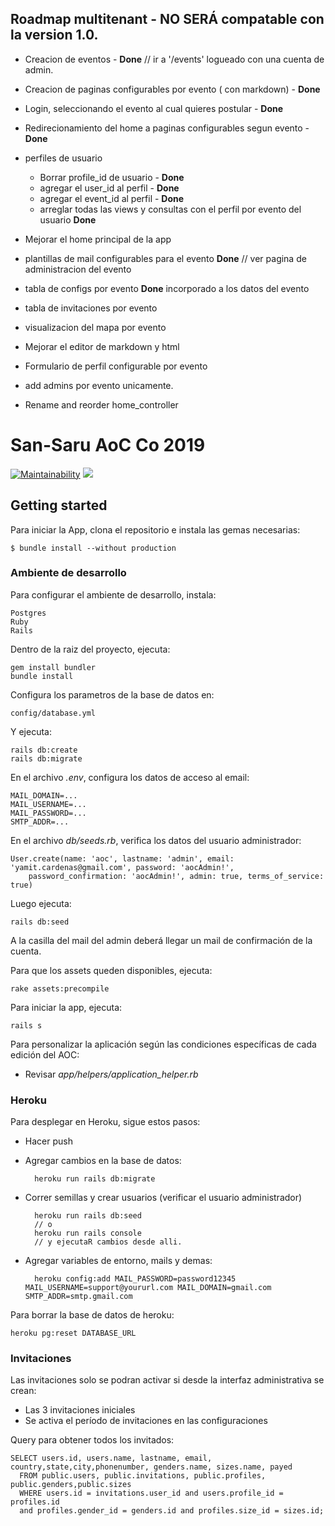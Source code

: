 ## Roadmap multitenant - NO SERÁ compatable con la version 1.0.
 
* Creacion de eventos - __Done__ // ir a '/events' logueado con una cuenta de admin.
* Creacion de paginas configurables por evento ( con markdown) - __Done__
* Login, seleccionando el evento al cual quieres postular - __Done__
* Redirecionamiento del home a paginas configurables segun evento - __Done__
 
* perfiles de usuario

    - Borrar profile_id de usuario - __Done__
    - agregar el user_id al perfil - __Done__
    - agregar el event_id al perfil - __Done__
    - arreglar todas las views y consultas con el perfil por evento del usuario __Done__
    

* Mejorar el home principal de la app
* plantillas de mail configurables para el evento __Done__ // ver pagina de administracion del evento
* tabla de configs por evento __Done__ incorporado a los datos del evento
* tabla de invitaciones por evento
* visualizacion del mapa por evento
* Mejorar el editor de markdown y html
* Formulario de perfil configurable por evento
* add admins por evento unicamente.
- Rename and reorder home_controller


# San-Saru AoC Co 2019

[![Maintainability](https://api.codeclimate.com/v1/badges/e7b16647550a48e4c9a3/maintainability)](https://codeclimate.com/github/yamitcar/SanSaru/maintainability) <a href="https://codeclimate.com/github/yamitcar/SanSaru/test_coverage"><img src="https://api.codeclimate.com/v1/badges/e7b16647550a48e4c9a3/test_coverage" /></a>

## Getting started

Para iniciar la App, clona el repositorio e instala las gemas necesarias:

    $ bundle install --without production
    
### Ambiente de desarrollo

Para configurar el ambiente de desarrollo, instala:

    Postgres
    Ruby
    Rails

Dentro de la raiz del proyecto, ejecuta:

    gem install bundler
    bundle install

Configura los parametros de la base de datos en:

    config/database.yml

Y ejecuta:

    rails db:create
    rails db:migrate

En el archivo _.env_, configura los datos de acceso al email:

    MAIL_DOMAIN=...
    MAIL_USERNAME=...
    MAIL_PASSWORD=...
    SMTP_ADDR=...

En el archivo _db/seeds.rb_, verifica los datos del usuario administrador:

    User.create(name: 'aoc', lastname: 'admin', email: 'yamit.cardenas@gmail.com', password: 'aocAdmin!',
        password_confirmation: 'aocAdmin!', admin: true, terms_of_service: true)

Luego ejecuta:     

    rails db:seed

A la casilla del mail del admin deberá llegar un mail de confirmación de la cuenta.
    
Para que los assets queden disponibles, ejecuta:

    rake assets:precompile

Para iniciar la app, ejecuta:

    rails s

Para personalizar la aplicación según las condiciones específicas de cada edición del AOC:
+ Revisar _app/helpers/application_helper.rb_

### Heroku

Para desplegar en Heroku, sigue estos pasos:

+ Hacer push
+ Agregar cambios en la base de datos:

        heroku run rails db:migrate
        
+ Correr semillas y crear usuarios (verificar el usuario administrador)
        
        heroku run rails db:seed 
        // o 
        heroku run rails console 
        // y ejecutaR cambios desde alli. 
        
+ Agregar variables de entorno, mails y demas:

        heroku config:add MAIL_PASSWORD=password12345 MAIL_USERNAME=support@yoururl.com MAIL_DOMAIN=gmail.com SMTP_ADDR=smtp.gmail.com
        
Para borrar la base de datos de heroku:
     
    heroku pg:reset DATABASE_URL
    
### Invitaciones

Las invitaciones solo se podran activar si desde la interfaz administrativa se crean:
+ Las 3 invitaciones iniciales
+ Se activa el período de invitaciones en las configuraciones

Query para obtener todos los invitados:

    SELECT users.id, users.name, lastname, email, country,state,city,phonenumber, genders.name, sizes.name, payed
      FROM public.users, public.invitations, public.profiles, public.genders,public.sizes
      WHERE users.id = invitations.user_id and users.profile_id = profiles.id 
      and profiles.gender_id = genders.id and profiles.size_id = sizes.id;
